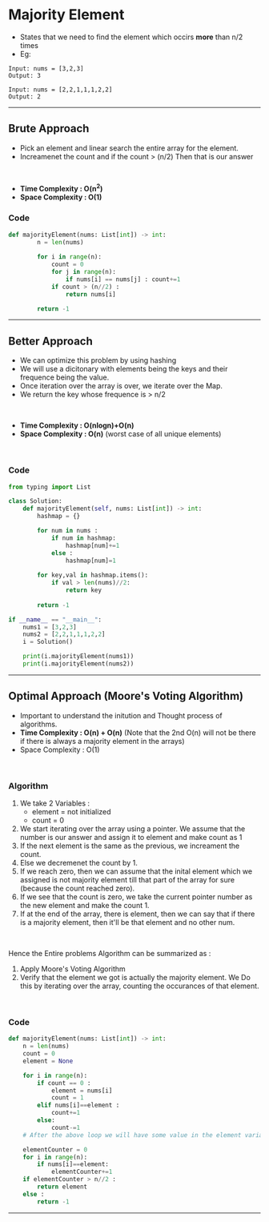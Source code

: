 # Majority Element 

- States that we need to find the element which occirs **more** than n/2 times 
- Eg:
```
Input: nums = [3,2,3]
Output: 3

Input: nums = [2,2,1,1,1,2,2]
Output: 2
```

---

## Brute Approach 

- Pick an element and linear search the entire array for the element. 
- Increamenet the count and if the count > (n/2) Then that is our answer 

<br>

- **Time Complexity : O(n<sup>2</sup>)**
- **Space Complexity : O(1)**

### Code 

```python
def majorityElement(nums: List[int]) -> int:
        n = len(nums)
        
        for i in range(n):
            count = 0
            for j in range(n):
                if nums[i] == nums[j] : count+=1
            if count > (n//2) : 
                return nums[i]

        return -1
```

---

## Better Approach 

- We can optimize this problem by using hashing 
- We will use a dicitonary with elements being the keys and their frequence being the value.
- Once iteration over the array is over, we iterate over the Map.
- We return the key whose frequence is > n/2

<br>

- **Time Complexity : O(nlogn)+O(n)**
- **Space Complexity : O(n)** (worst case of all unique elements)

<br>

### Code 

```python 
from typing import List 

class Solution:
    def majorityElement(self, nums: List[int]) -> int:
        hashmap = {}

        for num in nums : 
            if num in hashmap:
                hashmap[num]+=1
            else : 
                hashmap[num]=1
        
        for key,val in hashmap.items():
            if val > len(nums)//2:
                return key
        
        return -1

if __name__ == "__main__":
    nums1 = [3,2,3]
    nums2 = [2,2,1,1,1,2,2]
    i = Solution()

    print(i.majorityElement(nums1))
    print(i.majorityElement(nums2))
```

---

## Optimal Approach (Moore's Voting Algorithm)

- Important to understand the initution and Thought process of algorithms. 
- **Time Complexity : O(n) + O(n)** (Note that the 2nd O(n) will not be there if there is always a majority element in the arrays)
- Space Complexity : O(1)


<br>

### Algorithm 

1. We take 2 Variables : 
    - element = not initialized 
    - count = 0
2. We start iterating over the array using a pointer. We assume that the number is our answer and assign it to element and make count as 1 
3. If the next element is the same as the previous, we increament the count. 
4. Else we decremenet the count by 1. 
5. If we reach zero, then we can assume that the inital element which we assigned is not majority element till that part of the array for sure (because the count reached zero). 
6. If we see that the count is zero, we take the current pointer number as the new element and make the count 1.
7. If at the end of the array, there is element, then we can say that if there is a majority element, then it'll be that element and no other num. 

<br>

Hence the Entire problems Algorithm can be summarized as : 
1. Apply Moore's Voting Algorithm 
2. Verify that the element we got is actually the majority element. We Do this by iterating over the array, counting the occurances of that element. 

<br>

### Code 

```python 
def majorityElement(nums: List[int]) -> int:
    n = len(nums)
    count = 0
    element = None

    for i in range(n):
        if count == 0 :
            element = nums[i]
            count = 1
        elif nums[i]==element :
            count+=1
        else:
            count-=1
    # After the above loop we will have some value in the element variable. 

    elementCounter = 0
    for i in range(n):
        if nums[i]==element:
            elementCounter+=1
    if elementCounter > n//2 :
        return element
    else : 
        return -1
```

---